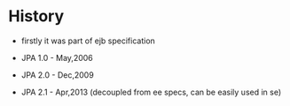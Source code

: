 # History

- firstly it was part of ejb specification

- JPA 1.0 - May,2006
- JPA 2.0 - Dec,2009
- JPA 2.1 - Apr,2013 (decoupled from ee specs, can be easily used in se)
